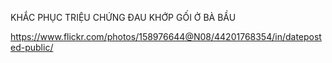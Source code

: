 KHẮC PHỤC TRIỆU CHỨNG ĐAU KHỚP GỐI Ở BÀ BẦU



https://www.flickr.com/photos/158976644@N08/44201768354/in/dateposted-public/
